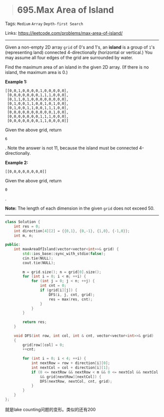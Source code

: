 > # 695.Max Area of Island

Tags: `Medium` `Array` `Depth-first Search`

Links: <https://leetcode.com/problems/max-area-of-island/>

----

Given a non-empty 2D array `grid` of 0's and 1's, an **island** is a group of `1`'s (representing land) connected 4-directionally (horizontal or vertical.) You may assume all four edges of the grid are surrounded by water.

Find the maximum area of an island in the given 2D array. (If there is no island, the maximum area is 0.)

**Example 1:**

```
[[0,0,1,0,0,0,0,1,0,0,0,0,0],
 [0,0,0,0,0,0,0,1,1,1,0,0,0],
 [0,1,1,0,1,0,0,0,0,0,0,0,0],
 [0,1,0,0,1,1,0,0,1,0,1,0,0],
 [0,1,0,0,1,1,0,0,1,1,1,0,0],
 [0,0,0,0,0,0,0,0,0,0,1,0,0],
 [0,0,0,0,0,0,0,1,1,1,0,0,0],
 [0,0,0,0,0,0,0,1,1,0,0,0,0]]
```

Given the above grid, return 

```
6
```

. Note the answer is not 11, because the island must be connected 4-directionally.

**Example 2:**

```
[[0,0,0,0,0,0,0,0]]
```

Given the above grid, return 

```
0
```

.

**Note:** The length of each dimension in the given `grid` does not exceed 50.

-----

```c++
class Solution {
    int res = 0;
    int direction[4][2] = {{0,1}, {0,-1}, {1,0}, {-1,0}};
    int m, n;
    
public:
    int maxAreaOfIsland(vector<vector<int>>& grid) {
        std::ios_base::sync_with_stdio(false);
        cin.tie(NULL);
        cout.tie(NULL);
        
        m = grid.size(); n = grid[0].size();
        for (int i = 0; i < m; ++i) {
            for (int j = 0; j < n; ++j) {
                int cnt = 0;
                if (grid[i][j]) {
                    DFS(i, j, cnt, grid);
                    res = max(res, cnt);
                }
            }
        }
        
        return res;
    }
    
    void DFS(int row, int col, int & cnt, vector<vector<int>>& grid)
    {
        grid[row][col] = 0;
        ++cnt;
        
        for (int i = 0; i < 4; ++i) {
            int nextRow = row + direction[i][0];
            int nextCol = col + direction[i][1];
            if (0 <= nextRow && nextRow < m && 0 <= nextCol && nextCol < n 
                && grid[nextRow][nextCol]) {
                DFS(nextRow, nextCol, cnt, grid);
            }
        }
    }
};
```

就是lake counting问题的变形。类似的还有200